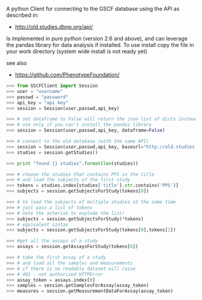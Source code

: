  
A python Client for connecting to the GSCF database
using the API as described in:

* <http://old.studies.dbnp.org/api/>

Is implemented in pure python (version 2.6 and above), and can leverage 
the pandas library for data analysis if installed.
To use install copy the file in your work directory (system wide install is not ready yet)

see also
    
* <https://github.com/PhenotypeFoundation/>

```python
>>> from GSCFClient import Session
>>> user = "username"
>>> passwd = "password"
>>> api_key = "api key"
>>> session = Session(user,passwd,api_key)

>>> # set dataframe to False will return the json list of dicts instead of the dataframe object
>>> # use only if you can't install the pandas library
>>> session = Session(user,passwd,api_key, dataframe=False)

>>> # connect to the old database (with the same API)
>>> session = Session(user,passwd,api_key, baseurl="http://old.studies.dbnp.org/api/")
>>> studies = session.getStudies()

>>> print "found {} studies".format(len(studies))

>>> # choose the studies that contains PPS in the title
>>> # and load the subjects of the first study
>>> tokens = studies.index[studies['title'].str.contains('PPS')]
>>> subjects = session.getSubjectsForStudy(tokens[0])

>>> # to load the subjects of multiple studies at the same time
>>> # just pass a list of tokens
>>> # note the asterisk to explode the list!
>>> subjects = session.getSubjectsForStudy(*tokens)
>>> # equivalent sintax
>>> subjects = session.getSubjectsForStudy(tokens[0],tokens[1])

>>> #get all the assays of a study
>>> assays = session.getAssaysForStudy(tokens[0])

>>> # take the first assay of a study
>>> # and load all the samples and measurements
>>> # if there is no readable dataset will raise
>>> # 401 - not authorized HTTPError
>>> assay_token = assays.index[0]
>>> samples = session.getSamplesForAssay(assay_token)
>>> measures = session.getMeasurementDataForAssay(assay_token)
```